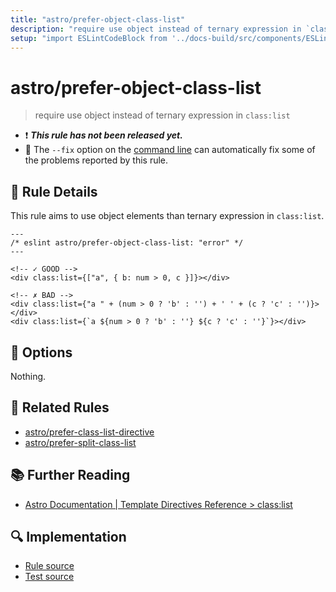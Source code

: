 ```yaml
---
title: "astro/prefer-object-class-list"
description: "require use object instead of ternary expression in `class:list`"
setup: "import ESLintCodeBlock from '../docs-build/src/components/ESLintCodeBlockWrap.astro'"
---
```


# astro/prefer-object-class-list

> require use object instead of ternary expression in `class:list`

- :exclamation: <badge text="This rule has not been released yet." vertical="middle" type="error"> **_This rule has not been released yet._** </badge>
- :wrench: The `--fix` option on the [command line](https://eslint.org/docs/user-guide/command-line-interface#fixing-problems) can automatically fix some of the problems reported by this rule.

## :book: Rule Details

This rule aims to use object elements than ternary expression in `class:list`.

<ESLintCodeBlock fix>

<!-- prettier-ignore-start -->
<!--eslint-skip-->

```astro
---
/* eslint astro/prefer-object-class-list: "error" */
---

<!-- ✓ GOOD -->
<div class:list={["a", { b: num > 0, c }]}></div>

<!-- ✗ BAD -->
<div class:list={"a " + (num > 0 ? 'b' : '') + ' ' + (c ? 'c' : '')}></div>
<div class:list={`a ${num > 0 ? 'b' : ''} ${c ? 'c' : ''}`}></div>
```

<!-- prettier-ignore-end -->

</ESLintCodeBlock>

## :wrench: Options

Nothing.

## :couple: Related Rules

- [astro/prefer-class-list-directive]
- [astro/prefer-split-class-list]

[astro/prefer-class-list-directive]: ./prefer-class-list-directive.md
[astro/prefer-split-class-list]: ./prefer-split-class-list.md

## :books: Further Reading

- [Astro Documentation | Template Directives Reference > class:list](https://docs.astro.build/en/reference/directives-reference/#classlist)

## :mag: Implementation

- [Rule source](https://github.com/ota-meshi/eslint-plugin-astro/blob/main/src/rules/prefer-object-class-list.ts)
- [Test source](https://github.com/ota-meshi/eslint-plugin-astro/blob/main/tests/src/rules/prefer-object-class-list.ts)
